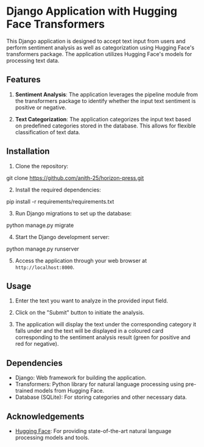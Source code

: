 # Django Application with Hugging Face Transformers

This Django application is designed to accept text input from users and perform sentiment analysis as well as categorization using Hugging Face's transformers package. The application utilizes Hugging Face's models for processing text data.

## Features

1. **Sentiment Analysis**: The application leverages the pipeline module from the transformers package to identify whether the input text sentiment is positive or negative.

2. **Text Categorization**: The application categorizes the input text based on predefined categories stored in the database. This allows for flexible classification of text data.

## Installation

1. Clone the repository:

git clone https://github.com/anith-25/horizon-press.git

2. Install the required dependencies:

pip install -r requirements/requirements.txt

3. Run Django migrations to set up the database:

python manage.py migrate

4. Start the Django development server:

python manage.py runserver


5. Access the application through your web browser at `http://localhost:8000`.

## Usage

1. Enter the text you want to analyze in the provided input field.

2. Click on the "Submit" button to initiate the analysis.

3. The application will display the text under the corresponding category it falls under and the text will be displayed in a coloured card corresponding to the sentiment analysis result (green for positive and red for negative).

## Dependencies

- Django: Web framework for building the application.
- Transformers: Python library for natural language processing using pre-trained models from Hugging Face.
- Database (SQLite): For storing categories and other necessary data.

## Acknowledgements

- [Hugging Face](https://huggingface.co/): For providing state-of-the-art natural language processing models and tools.


